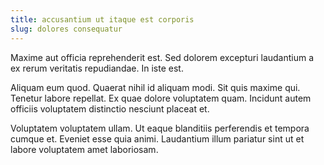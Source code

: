 ```yaml
---
title: accusantium ut itaque est corporis
slug: dolores consequatur
---
```


Maxime aut officia reprehenderit est. Sed dolorem excepturi laudantium a ex rerum veritatis repudiandae. In iste est.

Aliquam eum quod. Quaerat nihil id aliquam modi. Sit quis maxime qui. Tenetur labore repellat. Ex quae dolore voluptatem quam. Incidunt autem officiis voluptatem distinctio nesciunt placeat et.

Voluptatem voluptatem ullam. Ut eaque blanditiis perferendis et tempora cumque et. Eveniet esse quia animi. Laudantium illum pariatur sint ut et labore voluptatem amet laboriosam.
